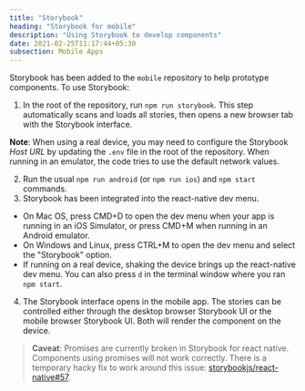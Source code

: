 ```yaml
---
title: "Storybook"
heading: "Storybook for mobile"
description: "Using Storybook to develop components"
date: 2021-02-25T11:17:44+05:30
subsection: Mobile Apps
---
```


Storybook has been added to the `mobile` repository to help prototype components. To use Storybook:

1. In the root of the repository, run `npm run storybook`. This step automatically scans and loads all stories, then opens a new browser tab with the Storybook interface. 

**Note**: When using a real device, you may need to configure the Storybook *Host URL* by updating the `.env` file in the root of the repository. When running in an emulator, the code tries to use the default network values.

2. Run the usual `npm run android` (or `npm run ios`) and `npm start` commands.
3. Storybook has been integrated into the react-native dev menu. 
- On Mac OS, press CMD+D to open the dev menu when your app is running in an iOS Simulator, or press CMD+M when running in an Android emulator. 
- On Windows and Linux, press CTRL+M to open the dev menu and select the "Storybook" option. 
- If running on a real device, shaking the device brings up the react-native dev menu. You can also press `d` in the terminal window where you ran `npm start`.
4. The Storybook interface opens in the mobile app. The stories can be controlled either through the desktop browser Storybook UI or the mobile browser Storybook UI. Both will render the component on the device.

>**Caveat**: Promises are currently broken in Storybook for react native. Components using promises will not work correctly. There is a temporary hacky fix to work around this issue: [storybookjs/react-native#57](https://github.com/storybookjs/react-native/issues/57#issuecomment-737931284).
